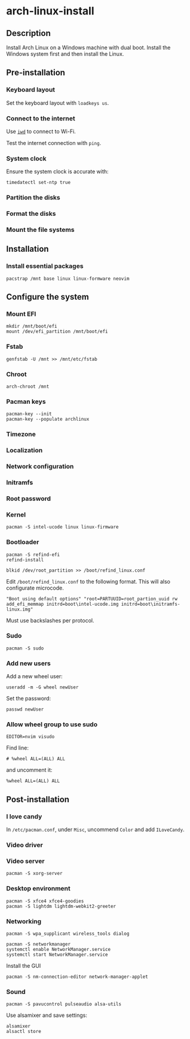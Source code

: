 # arch-linux-install

## Description

Install Arch Linux on a Windows machine with dual boot. Install the Windows
system first and then install the Linux.

## Pre-installation

### Keyboard layout

Set the keyboard layout with `loadkeys us`.

### Connect to the internet

Use [`iwd`](https://wiki.archlinux.org/index.php/Iwd) to connect to Wi-Fi.

Test the internet connection with `ping`.

### System clock

Ensure the system clock is accurate with:

```
timedatectl set-ntp true
```

### Partition the disks

### Format the disks

### Mount the file systems

## Installation

### Install essential packages

```
pacstrap /mnt base linux linux-formware neovim
```

## Configure the system

### Mount EFI

```
mkdir /mnt/boot/efi
mount /dev/efi_partition /mnt/boot/efi
```

### Fstab

```
genfstab -U /mnt >> /mnt/etc/fstab
```

### Chroot

```
arch-chroot /mnt
```

### Pacman keys

```
pacman-key --init
pacman-key --populate archlinux
```

### Timezone

### Localization

### Network configuration

### Initramfs

### Root password

### Kernel

````
pacman -S intel-ucode linux linux-firmware
````

### Bootloader

```
pacman -S refind-efi
refind-install
```

```
blkid /dev/root_partition >> /boot/refind_linux.conf
```

Edit `/boot/refind_linux.conf` to the following format. This will also
configurate microcode.

```
"Boot using default options" "root=PARTUUID=root_partion_uuid rw add_efi_memmap initrd=boot\intel-ucode.img initrd=boot\initramfs-linux.img"
```

Must use backslashes per protocol.

### Sudo

```
pacman -S sudo
```

### Add new users

Add a new wheel user:

```
useradd -m -G wheel newUser
```

Set the password:

```
passwd newUser
```

### Allow wheel group to use sudo

```
EDITOR=nvim visudo
```

Find line:

```
# %wheel ALL=(ALL) ALL
```
and uncomment it:

```
%wheel ALL=(ALL) ALL
```

## Post-installation

### I love candy

In `/etc/pacman.conf`, under `Misc`, uncommend `Color` and add `ILoveCandy`.

### Video driver

### Video server

```
pacman -S xorg-server
```

### Desktop environment

```
pacman -S xfce4 xfce4-goodies
pacman -S lightdm lightdm-webkit2-greeter
```

### Networking

```
pacman -S wpa_supplicant wireless_tools dialog
```

```
pacman -S networkmanager
systemctl enable NetworkManager.service
systemctl start NetworkManager.service
```

Install the GUI

```
pacman -S nm-connection-editor network-manager-applet
```


### Sound

```
pacman -S pavucontrol pulseaudio alsa-utils
```

Use alsamixer and save settings:

```
alsamixer
alsactl store
```


